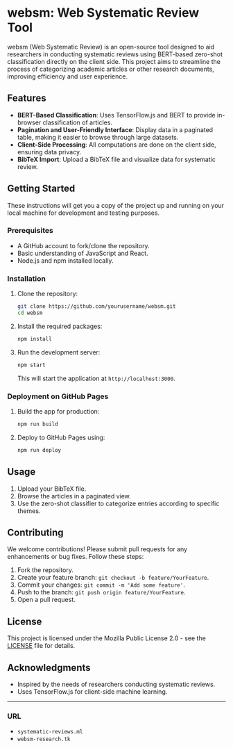 # websm: Web Systematic Review Tool

websm (Web Systematic Review) is an open-source tool designed to aid researchers in conducting systematic reviews using BERT-based zero-shot classification directly on the client side. This project aims to streamline the process of categorizing academic articles or other research documents, improving efficiency and user experience.

## Features

- **BERT-Based Classification**: Uses TensorFlow.js and BERT to provide in-browser classification of articles.
- **Pagination and User-Friendly Interface**: Display data in a paginated table, making it easier to browse through large datasets.
- **Client-Side Processing**: All computations are done on the client side, ensuring data privacy.
- **BibTeX Import**: Upload a BibTeX file and visualize data for systematic review.

## Getting Started

These instructions will get you a copy of the project up and running on your local machine for development and testing purposes.

### Prerequisites

- A GitHub account to fork/clone the repository.
- Basic understanding of JavaScript and React.
- Node.js and npm installed locally.

### Installation

1. Clone the repository:

   ```sh
   git clone https://github.com/yourusername/websm.git
   cd websm
   ```

2. Install the required packages:

   ```sh
   npm install
   ```

3. Run the development server:

   ```sh
   npm start
   ```

   This will start the application at `http://localhost:3000`.

### Deployment on GitHub Pages

1. Build the app for production:

   ```sh
   npm run build
   ```

2. Deploy to GitHub Pages using:

   ```sh
   npm run deploy
   ```

## Usage

1. Upload your BibTeX file.
2. Browse the articles in a paginated view.
3. Use the zero-shot classifier to categorize entries according to specific themes.

## Contributing

We welcome contributions! Please submit pull requests for any enhancements or bug fixes. Follow these steps:

1. Fork the repository.
2. Create your feature branch: `git checkout -b feature/YourFeature`.
3. Commit your changes: `git commit -m 'Add some feature'`.
4. Push to the branch: `git push origin feature/YourFeature`.
5. Open a pull request.

## License

This project is licensed under the Mozilla Public License 2.0 - see the [LICENSE](LICENSE) file for details.

## Acknowledgments

- Inspired by the needs of researchers conducting systematic reviews.
- Uses TensorFlow.js for client-side machine learning.

---

### URL 

- `systematic-reviews.ml`
- `websm-research.tk`
